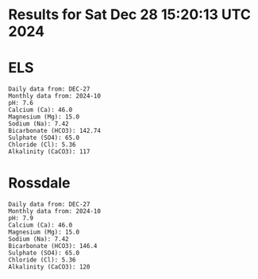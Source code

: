 # Results for Sat Dec 28 15:20:13 UTC 2024
# ELS
```
Daily data from: DEC-27
Monthly data from: 2024-10
pH: 7.6
Calcium (Ca): 46.0
Magnesium (Mg): 15.0
Sodium (Na): 7.42
Bicarbonate (HCO3): 142.74
Sulphate (SO4): 65.0
Chloride (Cl): 5.36
Alkalinity (CaCO3): 117
```
# Rossdale
```
Daily data from: DEC-27
Monthly data from: 2024-10
pH: 7.9
Calcium (Ca): 46.0
Magnesium (Mg): 15.0
Sodium (Na): 7.42
Bicarbonate (HCO3): 146.4
Sulphate (SO4): 65.0
Chloride (Cl): 5.36
Alkalinity (CaCO3): 120
```
